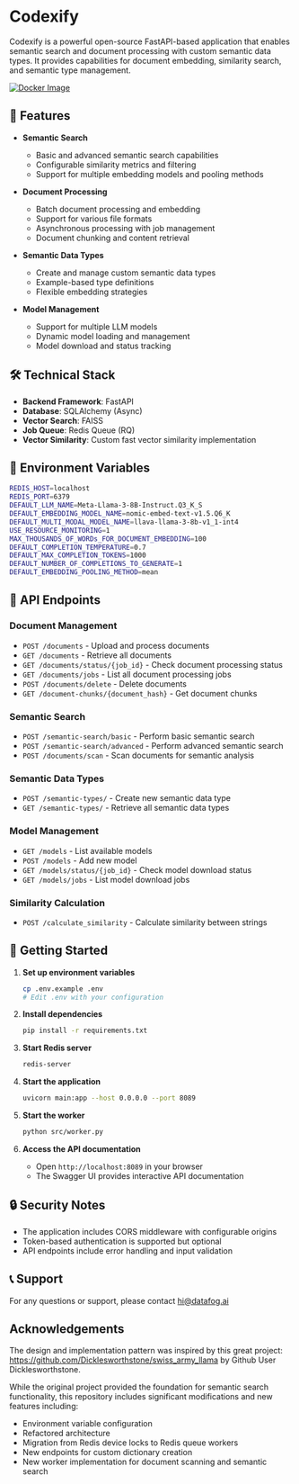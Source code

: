 # Codexify

Codexify is a powerful open-source FastAPI-based application that enables semantic search and document processing with custom semantic data types. It provides capabilities for document embedding, similarity search, and semantic type management.

[![Docker Image](https://img.shields.io/docker/v/sidmo88/codexify-api/latest?label=Docker%20Image)](https://hub.docker.com/r/sidmo88/codexify-api)

## 🚀 Features

- **Semantic Search**
  - Basic and advanced semantic search capabilities
  - Configurable similarity metrics and filtering
  - Support for multiple embedding models and pooling methods

- **Document Processing**
  - Batch document processing and embedding
  - Support for various file formats
  - Asynchronous processing with job management
  - Document chunking and content retrieval

- **Semantic Data Types**
  - Create and manage custom semantic data types
  - Example-based type definitions
  - Flexible embedding strategies

- **Model Management**
  - Support for multiple LLM models
  - Dynamic model loading and management
  - Model download and status tracking

## 🛠️ Technical Stack

- **Backend Framework**: FastAPI
- **Database**: SQLAlchemy (Async)
- **Vector Search**: FAISS
- **Job Queue**: Redis Queue (RQ)
- **Vector Similarity**: Custom fast vector similarity implementation

## 🔧 Environment Variables

```bash
REDIS_HOST=localhost
REDIS_PORT=6379
DEFAULT_LLM_NAME=Meta-Llama-3-8B-Instruct.Q3_K_S
DEFAULT_EMBEDDING_MODEL_NAME=nomic-embed-text-v1.5.Q6_K
DEFAULT_MULTI_MODAL_MODEL_NAME=llava-llama-3-8b-v1_1-int4
USE_RESOURCE_MONITORING=1
MAX_THOUSANDS_OF_WORDs_FOR_DOCUMENT_EMBEDDING=100
DEFAULT_COMPLETION_TEMPERATURE=0.7
DEFAULT_MAX_COMPLETION_TOKENS=1000
DEFAULT_NUMBER_OF_COMPLETIONS_TO_GENERATE=1
DEFAULT_EMBEDDING_POOLING_METHOD=mean
```

## 📝 API Endpoints

### Document Management
- `POST /documents` - Upload and process documents
- `GET /documents` - Retrieve all documents
- `GET /documents/status/{job_id}` - Check document processing status
- `GET /documents/jobs` - List all document processing jobs
- `POST /documents/delete` - Delete documents
- `GET /document-chunks/{document_hash}` - Get document chunks

### Semantic Search
- `POST /semantic-search/basic` - Perform basic semantic search
- `POST /semantic-search/advanced` - Perform advanced semantic search
- `POST /documents/scan` - Scan documents for semantic analysis

### Semantic Data Types
- `POST /semantic-types/` - Create new semantic data type
- `GET /semantic-types/` - Retrieve all semantic data types

### Model Management
- `GET /models` - List available models
- `POST /models` - Add new model
- `GET /models/status/{job_id}` - Check model download status
- `GET /models/jobs` - List model download jobs

### Similarity Calculation
- `POST /calculate_similarity` - Calculate similarity between strings

## 🚀 Getting Started

1. **Set up environment variables**
   ```bash
   cp .env.example .env
   # Edit .env with your configuration
   ```

2. **Install dependencies**
   ```bash
   pip install -r requirements.txt
   ```

3. **Start Redis server**
   ```bash
   redis-server
   ```

4. **Start the application**
   ```bash
   uvicorn main:app --host 0.0.0.0 --port 8089
   ```

5. **Start the worker**
   ```bash
   python src/worker.py
   ```

6. **Access the API documentation**
   - Open `http://localhost:8089` in your browser
   - The Swagger UI provides interactive API documentation

## 🔒 Security Notes

- The application includes CORS middleware with configurable origins
- Token-based authentication is supported but optional
- API endpoints include error handling and input validation



## 📞 Support
For any questions or support, please contact hi@datafog.ai 


## Acknowledgements

The design and implementation pattern was inspired by this great project: https://github.com/Dicklesworthstone/swiss_army_llama by Github User Dicklesworthstone.

While the original project provided the foundation for semantic search functionality, this repository includes significant modifications and new features including:
- Environment variable configuration
- Refactored architecture
- Migration from Redis device locks to Redis queue workers
- New endpoints for custom dictionary creation
- New worker implementation for document scanning and semantic search